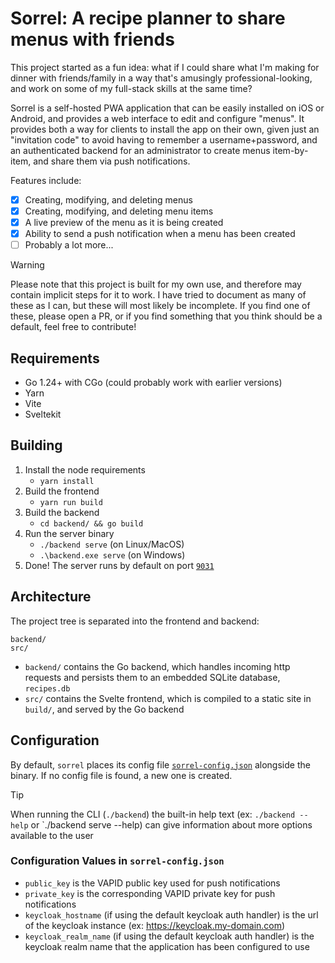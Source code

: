 # Sorrel: A recipe planner to share menus with friends

This project started as a fun idea: what if I could share what I'm making for dinner with friends/family in a way that's amusingly professional-looking, and work on some of my full-stack skills at the same time?

Sorrel is a self-hosted PWA application that can be easily installed on iOS or Android, and provides a web interface to edit and configure "menus". It provides both a way for clients to install the app on their own, given just an "invitation code" to avoid having to remember a username+password, and an authenticated backend for an administrator to create menus item-by-item, and share them via push notifications.

Features include:

* [x] Creating, modifying, and deleting menus
* [x] Creating, modifying, and deleting menu items
* [x] A live preview of the menu as it is being created
* [x] Ability to send a push notification when a menu has been created
* [ ] Probably a lot more...

> [!WARNING]
> Please note that this project is built for my own use, and therefore may contain implicit steps for it to work. I have tried to document as many of these as I can, but these will most likely be incomplete. If you find one of these, please open a PR, or if you find something that you think should be a default, feel free to contribute!

## Requirements

* Go 1.24+ with CGo (could probably work with earlier versions)
* Yarn
* Vite
* Sveltekit

## Building

1. Install the node requirements
    * `yarn install`
2. Build the frontend
    * `yarn run build`
3. Build the backend
    * `cd backend/ && go build`
4. Run the server binary
    * `./backend serve` (on Linux/MacOS)
    * `.\backend.exe serve` (on Windows)
5. Done! The server runs by default on port [`9031`](https://github.com/NickyBoy89/sorrel/blob/master/backend/server.go#L21)

## Architecture

The project tree is separated into the frontend and backend:
```
backend/
src/
```

* `backend/` contains the Go backend, which handles incoming http requests and persists them to an embedded SQLite database, `recipes.db`
* `src/` contains the Svelte frontend, which is compiled to a static site in `build/`, and served by the Go backend

## Configuration

By default, `sorrel` places its config file [`sorrel-config.json`](https://github.com/NickyBoy89/sorrel/blob/master/backend/main.go#L7) alongside the binary. If no config file is found, a new one is created.

> [!TIP]
> When running the CLI (`./backend`) the built-in help text (ex: `./backend --help` or `./backend serve --help) can give information about more options available to the user

### Configuration Values in `sorrel-config.json`

* `public_key` is the VAPID public key used for push notifications
* `private_key` is the corresponding VAPID private key for push notifications
* `keycloak_hostname` (if using the default keycloak auth handler) is the url of the keycloak instance (ex: https://keycloak.my-domain.com)
* `keycloak_realm_name` (if using the default keycloak auth handler) is the keycloak realm name that the application has been configured to use

